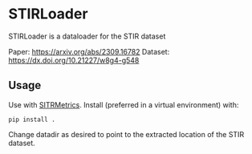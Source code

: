 # STIRLoader
STIRLoader is a dataloader for the STIR dataset

Paper: https://arxiv.org/abs/2309.16782
Dataset: https://dx.doi.org/10.21227/w8g4-g548


## Usage

Use with [SITRMetrics](https://github.com/athaddius/STIRMetrics).
Install (preferred in a virtual environment) with:
```
pip install .
```
Change datadir as desired to point to the extracted location of the STIR dataset.



